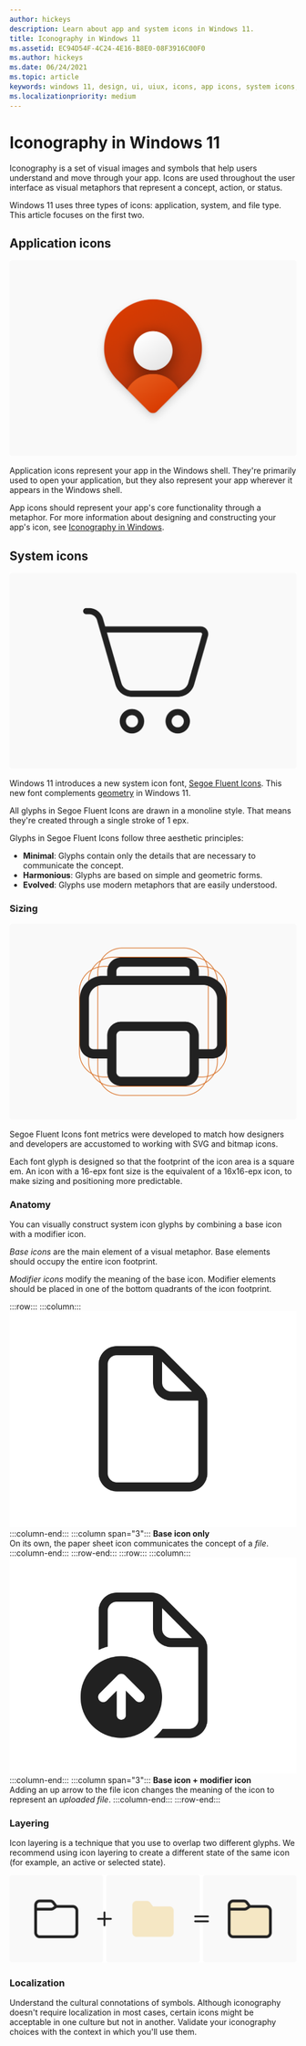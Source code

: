 ```yaml
---
author: hickeys
description: Learn about app and system icons in Windows 11.
title: Iconography in Windows 11
ms.assetid: EC94D54F-4C24-4E16-B8E0-08F3916C00F0
ms.author: hickeys
ms.date: 06/24/2021
ms.topic: article
keywords: windows 11, design, ui, uiux, icons, app icons, system icons, segoe fluent icons, segoe
ms.localizationpriority: medium
---
```


# Iconography in Windows 11

Iconography is a set of visual images and symbols that help users understand and move through your app. Icons are used throughout the user interface as visual metaphors that represent a concept, action, or status.

Windows 11 uses three types of icons: application, system, and file type. This article focuses on the first two.

## Application icons

![An abstract application icon for a hypothetical maps app.](images/iconography_hero_1880.png)

Application icons represent your app in the Windows shell. They're primarily used to open your application, but they also represent your app wherever it appears in the Windows shell.

App icons should represent your app's core functionality through a metaphor. For more information about designing and constructing your app's icon, see [Iconography in Windows](../style/iconography/overview.md).

## System icons

![A shopping cart icon from Segoe Fluent Icons.](images/iconography_SystemIcons.svg)

Windows 11 introduces a new system icon font, [Segoe Fluent Icons](..\downloads\index.md#fonts). This new font complements [geometry](geometry.md) in Windows 11.

All glyphs in Segoe Fluent Icons are drawn in a monoline style. That means they're created through a single stroke of 1 epx.

Glyphs in Segoe Fluent Icons follow three aesthetic principles:

- **Minimal**: Glyphs contain only the details that are necessary to communicate the concept.
- **Harmonious**: Glyphs are based on simple and geometric forms.
- **Evolved**: Glyphs use modern metaphors that are easily understood.

### Sizing

![A properly sized printer icon.](images/iconography_IconSizing.svg)

Segoe Fluent Icons font metrics were developed to match how designers and developers are accustomed to working with SVG and bitmap icons.

Each font glyph is designed so that the footprint of the icon area is a square em. An icon with a 16-epx font size is the equivalent of a 16x16-epx icon, to make sizing and positioning more predictable.

### Anatomy

You can visually construct system icon glyphs by combining a base icon with a modifier icon.

*Base icons* are the main element of a visual metaphor. Base elements should occupy the entire icon footprint.

*Modifier icons* modify the meaning of the base icon. Modifier elements should be placed in one of the bottom quadrants of the icon footprint.

:::row:::
    :::column:::
        ![A file icon.](images/iconography_Anatomy1.svg)
    :::column-end:::
    :::column span="3":::
        **Base icon only**<br>
        On its own, the paper sheet icon communicates the concept of a *file*.
    :::column-end:::
:::row-end:::
:::row:::
    :::column:::
        ![A file icon overlayed with an up arrow icon.](images/iconography_Anatomy2.svg)
    :::column-end:::
    :::column span="3":::
        **Base icon + modifier icon**<br>
        Adding an up arrow to the file icon changes the meaning of the icon to represent an *uploaded file*.
    :::column-end:::
:::row-end:::

### Layering

Icon layering is a technique that you use to overlap two different glyphs. We recommend using icon layering to create a different state of the same icon (for example, an active or selected state).

![A black and white folder icon plus a beige folder icon with no outlines equals a beige folder icon with a black outline.](images/iconography_IconLayering.svg)

### Localization

Understand the cultural connotations of symbols. Although iconography doesn't require localization in most cases, certain icons might be acceptable in one culture but not in another. Validate your iconography choices with the context in which you'll use them.